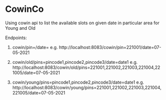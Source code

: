 # CowinCo
 Using cowin api to list the available slots on given date in particular area for Young and Old

Endpoints:
 1. cowin/pin=<pin>/date=<date>
 e.g. http://localhost:8083/cowin/pin=221001/date=07-05-2021
 
 2. cowin/old/pins=pincode1,pincode2,pincode3/date=date1
 e.g. http://localhost:8083/cowin/old/pins=221001,221002,221003,221004,221005/date=07-05-2021
 
 3. cowin/young/pins=pincode1,pincode2,pincode3/date=date1
 e.g. http://localhost:8083/cowin/young/pins=221001,221002,221003,221004,221005/date=07-05-2021

